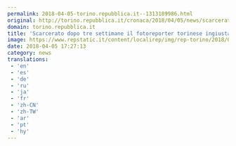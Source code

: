 ```yaml
---
permalink: 2018-04-05-torino.repubblica.it--1313189986.html
original: http://torino.repubblica.it/cronaca/2018/04/05/news/scarcerato_dopo_tre_settimane_il_fotoreporter_torinese_arrestato_in_serbia-193077753/?rss
domain: torino.repubblica.it
title: 'Scarcerato dopo tre settimane il fotoreporter torinese ingiustamente arrestato in Serbia'
image: https://www.repstatic.it/content/localirep/img/rep-torino/2018/04/05/171124910-0bd04471-353f-4d1b-9ed6-eab89f8ab95b.jpg
date: 2018-04-05 17:27:13
category: news
translations: 
 - 'en'
 - 'es'
 - 'de'
 - 'ru'
 - 'ja'
 - 'fr'
 - 'zh-CN'
 - 'zh-TW'
 - 'ar'
 - 'pt'
 - 'hy'
---
```



